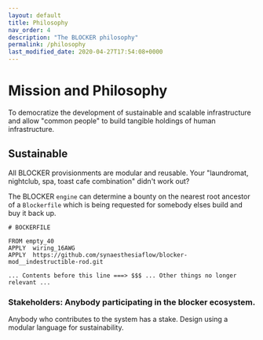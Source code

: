 ```yaml
---
layout: default
title: Philosophy
nav_order: 4
description: "The BLOCKER philosophy"
permalink: /philosophy
last_modified_date: 2020-04-27T17:54:08+0000
---
```


# Mission and Philosophy
To democratize the development of sustainable and scalable infrastructure and allow "common people" to build tangible holdings of human infrastructure.

## Sustainable
All BLOCKER provisionments are modular and reusable.  Your "laundromat, nightclub, spa, toast cafe combination" didn't work out?

The BLOCKER `engine` can determine a bounty on the nearest root ancestor of a `Blockerfile` which is being requested for somebody elses build and buy it back up.

````Docker
# BOCKERFILE

FROM empty_40
APPLY  wiring_16AWG
APPLY  https://github.com/synaesthesiaflow/blocker-mod__indestructible-rod.git

... Contents before this line ===> $$$ ... Other things no longer relevant ...

````

### Stakeholders: Anybody participating in the blocker ecosystem.

Anybody who contributes to the system has a stake. Design using a modular language for sustainability.

